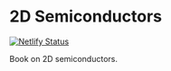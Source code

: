 # 2D Semiconductors

[![Netlify Status](https://api.netlify.com/api/v1/badges/9f881ce7-084d-4bc7-8c19-bbd15546a616/deploy-status)](https://app.netlify.com/sites/sphinx-netlify/deploys)

Book on 2D semiconductors.
